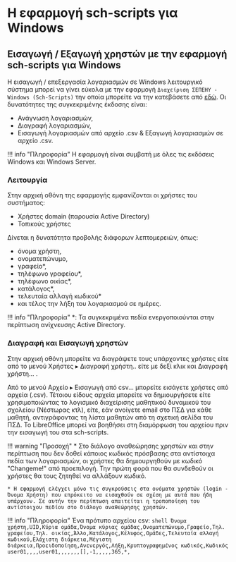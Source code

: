 # Η εφαρμογή sch-scripts για Windows

## Εισαγωγή / Εξαγωγή χρηστών με την εφαρμογή sch-scripts για Windows

Η εισαγωγή / επεξεργασία λογαριασμών σε Windows λειτουργικό σύστημα μπορεί να γίνει εύκολα με την εφαρμογή `Διαχείριση ΣΕΠΕΗΥ - Windows (Sch-Scripts)` την οποία μπορείτε να την κατεβάσετε από [εδώ](https://ts.sch.gr/~documents/odigies-egkatastasis-diaxirisis/sch-scripts-windows-setup-x86/). Οι δυνατότητες της συγκεκριμένης έκδοσης είναι:

* Ανάγνωση λογαριασμών,
* Διαγραφή λογαριασμών,
* Εισαγωγή λογαριασμών από αρχείο .csv & Εξαγωγή λογαριασμών σε αρχείο .csv.

!!! info "Πληροφορία"
    Η εφαρμογή είναι συμβατή με όλες τις εκδόσεις Windows και Windows Server.

### Λειτουργία

Στην αρχική οθόνη της εφαρμογής εμφανίζονται οι χρήστες του συστήματος:

* Χρήστες domain (παρουσία Active Directory)
* Τοπικούς χρήστες

Δίνεται η δυνατότητα προβολής διάφορων λεπτομερειών, όπως:

* όνομα χρήστη,
* ονοματεπώνυμο,
* γραφείο*,
* τηλέφωνο γραφείου*,
* τηλέφωνο οικίας*,
* κατάλογος*,
* τελευταία αλλαγή κωδικού*
* και τέλος την λήξη του λογαριασμού σε ημέρες.

!!! info "Πληροφορία"
    *: Τα συγκεκριμένα πεδία ενεργοποιούνται στην περίπτωση ανίχνευσης Active Directory.

### Διαγραφή και Εισαγωγή χρηστών

Στην αρχική οθόνη μπορείτε να διαγράψετε τους υπάρχοντες χρήστες είτε από το μενού  Χρήστες ▸ Διαγραφή χρήστη..  είτε με δεξί κλικ και Διαγραφή χρήστη... . 

Από το μενού  Αρχείο  ▸  Εισαγωγή από csv...  μπορείτε εισάγετε χρήστες από αρχεία (.csv). Τέτοιου είδους αρχεία μπορείτε να δημιουργήσετε είτε χρησιμοποιώντας το λογισμικό διαχείρισης μαθητικού δυναμικού του σχολείου (Νέστωρας κτλ), είτε, εάν ανοίγετε email στο ΠΣΔ για κάθε μαθητή, αντιγράφοντας τη λίστα μαθητών από τη σχετική σελίδα του ΠΣΔ. Το LibreOffice μπορεί να βοηθήσει στη διαμόρφωση του αρχείου πριν την εισαγωγή του στα sch-scripts.

!!! warning "Προσοχή"
    * Στο διάλογο αναθεώρησης χρηστών και στην περίπτωση που δεν δοθεί κάποιος κωδικός πρόσβασης στα αντίστοιχα πεδία των λογαριασμών, οι χρήστες θα δημιουργηθούν με κωδικό "Changeme!" από προεπιλογή. Την πρώτη φορά που θα συνδεθούν οι χρήστες θα τους ζητηθεί να αλλάξουν κωδικό.

    * Η εφαρμογή ελέγχει μόνο τις συγκρούσεις στα ονόματα χρηστών (login - Όνομα Χρήστη) που επρόκειτο να εισαχθούν σε σχέση με αυτά που ήδη υπάρχουν. Σε αυτήν την περίπτωση απαιτείται η τροποποίηση του αντίστοιχου πεδίου στο διάλογο αναθεώρησης χρηστών.

!!! info "Πληροφορία"
    Ένα πρότυπο αρχείου csv:
    ```shell
        Όνομα χρήστη,UID,Κύρια ομάδα,Όνομα κύριας ομάδας,Ονοματεπώνυμο,Γραφείο,Τηλ. γραφείου,Τηλ. οικίας,Άλλο,Κατάλογος,Κέλυφος,Ομάδες,Τελευταία αλλαγή κωδικού,Ελάχιστη διάρκεια,Μέγιστη διάρκεια,Προειδοποίηση,Ανενεργός,Λήξη,Κρυπτογραφημένος κωδικός,Κωδικός
        user01,,,,user01,,,,,,,[],-1,,,,,365,*,
    ```
